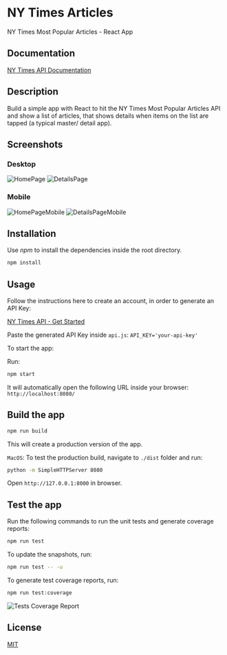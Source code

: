 # NY Times Articles

NY Times Most Popular Articles - React App

## Documentation

[NY Times API Documentation](https://developer.nytimes.com/docs/most-popular-product/1/overview)

## Description

Build a simple app with React to hit the NY Times Most Popular Articles API and show a list of articles, that shows details when items on the list are tapped (a typical master/ detail app).

## Screenshots

### Desktop

![HomePage](https://raw.githubusercontent.com/LexIliev/ny-times-articles/master/screenshots/home-page.jpg 'Home Page')
![DetailsPage](https://raw.githubusercontent.com/LexIliev/ny-times-articles/master/screenshots/details-page.jpg 'Details Page')

### Mobile

![HomePageMobile](https://raw.githubusercontent.com/LexIliev/ny-times-articles/master/screenshots/home-page-mobile.jpg 'Home Page Mobile')
![DetailsPageMobile](https://raw.githubusercontent.com/LexIliev/ny-times-articles/master/screenshots/details-page-mobile.jpg 'Details Page Mobile')

## Installation

Use _npm_ to install the dependencies inside the root directory.

```bash
npm install
```

## Usage

Follow the instructions here to create an account, in order to generate an API Key:

[NY Times API - Get Started](https://developer.nytimes.com/get-started)

Paste the generated API Key inside `api.js`: `API_KEY='your-api-key'`

To start the app:

Run:

```bash
npm start
```

It will automatically open the following URL inside your browser: `http://localhost:8080/`

## Build the app

```bash
npm run build
```

This will create a production version of the app.

`MacOS`: To test the production build, navigate to `./dist` folder and run:

```bash
python -m SimpleHTTPServer 8080
```

Open `http://127.0.0.1:8000` in browser.

## Test the app

Run the following commands to run the unit tests and generate coverage reports:

```bash
npm run test
```

To update the snapshots, run:

```bash
npm run test -- -u
```

To generate test coverage reports, run:

```bash
npm run test:coverage
```

![Tests Coverage Report](https://raw.githubusercontent.com/LexIliev/ny-times-articles/master/screenshots/tests-coverage-report.jpg 'Tests Coverage Report')

## License

[MIT](https://github.com/LexIliev/ny-times-articles/blob/master/LICENSE)
